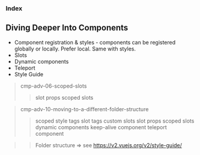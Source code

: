 ### Index

## Diving Deeper Into Components

- Component registration & styles - components can be registered globally or locally. Prefer local. Same with styles.
- Slots
- Dynamic components
- Teleport
- Style Guide

> cmp-adv-06-scoped-slots
>
> > slot props
> > scoped slots

> cmp-adv-10-moving-to-a-different-folder-structure
>
> > scoped style tags
> > slot tags
> > custom slots
> > slot props
> > scoped slots
> > dynamic components
> > keep-alive component
> > teleport component

> > Folder structure => see https://v2.vuejs.org/v2/style-guide/
